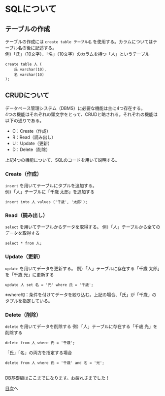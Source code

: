 # SQLについて

## テーブルの作成

テーブルの作成には `create table テーブル名` を使用する。カラムについてはテーブル名の後に記述する。  
例）「氏」（10文字）、「名」（10文字）のカラムを持つ「人」というテーブル  

```
create table 人 (
    氏 varchar(10),
    名 varchar(10)
);
```

## CRUDについて

データベース管理システム（DBMS）に必要な機能は主に4つ存在する。  
4つの機能はそれぞれの頭文字をとって、CRUDと略される。それぞれの機能は以下の通りである。  

* C：Create（作成）
* R：Read（読み出し）
* U：Update（更新）
* D：Delete（削除）

上記4つの機能について、SQLのコードを用いて説明する。

### Create（作成）

`insert` を用いてテーブルにタプルを追加する。  
例）「人」テーブルに「千歳 太郎」を追加する
```
insert into 人 values ('千歳', '太郎');
```

### Read（読み出し）

`select` を用いてテーブルからデータを取得する。
例）「人」テーブルから全てのデータを取得する
```
select * from 人;
```

### Update（更新）

`update` を用いてデータを更新する。
例）「人」テーブルに存在する「千歳 太郎」を「千歳 光」に更新する
```
update 人 set 名 = '光' where 氏 = '千歳';
```
※where句：条件を付けてデータを絞り込む。上記の場合、「氏」が「千歳」のタプルを指定している。

### Delete（削除）

`delete` を用いてデータを削除する
例）「人」テーブルに存在する「千歳 光」を削除する
```
delete from 人 where 氏 = '千歳';
```
「氏」「名」の両方を指定する場合
```
delete from 人 where 氏 = '千歳' and 名 = '光';
```


<br>
DB基礎編はここまでになります。お疲れさまでした！

[目次](../README.md)へ
